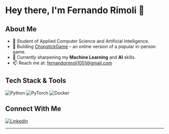 # Hey there, I'm Fernando Rimoli 👋

## About Me

- 🏢 Student of Applied Computer Science and Artificial Intelligence.
- 🔭 Building [ChopstickGame](https://github.com/femito1/chopsticks) – an online version of a popular in-person game.
- 🌱 Currently sharpening my **Machine Learning** and **AI** skills.
- 📫 Reach me at: [fernandorimoli1001@gmail.com](mailto:fernandorimoli1001@gmail.com)

## Tech Stack & Tools

![Python](https://img.shields.io/badge/Python-3776AB?logo=python&logoColor=white&style=for-the-badge)
![PyTorch](https://img.shields.io/badge/PyTorch-EE4C2C?logo=pytorch&logoColor=white&style=for-the-badge)
![Docker](https://img.shields.io/badge/Docker-2496ED?logo=docker&logoColor=white&style=for-the-badge)



## Connect With Me

[![LinkedIn](https://img.shields.io/badge/LinkedIn-blue?logo=linkedin&logoColor=white&style=flat-square)](https://www.linkedin.com/in/fernando-rimoli-697a5b248/)

---
